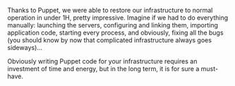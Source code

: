 Thanks to Puppet, we were able to restore our infrastructure to normal operation in under 1H, pretty impressive. 
Imagine if we had to do everything manually: launching the servers, configuring and linking them, importing application code, 
starting every process, and obviously, fixing all the bugs (you should know by now that complicated infrastructure always goes sideways)…

Obviously writing Puppet code for your infrastructure requires an investment of time and energy, but in the long term, it is for sure a must-have.
